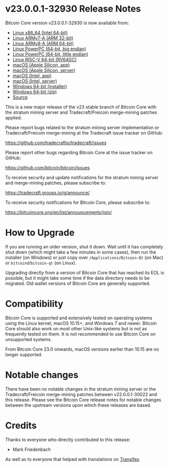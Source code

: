 v23.0.0.1-32930 Release Notes
=============================

Bitcoin Core version v23.0.0.1-32930 is now available from:

  * [Linux x86_64 (Intel 64-bit)](https://s3.amazonaws.com/in.freico.stable/bitcoin-v23.0.0.1-32930-x86_64-linux-gnu.tar.gz)
  * [Linux ARMv7-A (ARM 32-bit)](https://s3.amazonaws.com/in.freico.stable/bitcoin-v23.0.0.1-32930-arm-linux-gnueabihf.tar.gz)
  * [Linux ARMv8-A (ARM 64-bit)](https://s3.amazonaws.com/in.freico.stable/bitcoin-v23.0.0.1-32930-aarch64-linux-gnu.tar.gz)
  * [Linux PowerPC (64-bit, big endian)](https://s3.amazonaws.com/in.freico.stable/bitcoin-v23.0.0.1-32930-powerpc64-linux-gnu.tar.gz)
  * [Linux PowerPC (64-bit, little endian)](https://s3.amazonaws.com/in.freico.stable/bitcoin-v23.0.0.1-32930-powerpc64le-linux-gnu.tar.gz)
  * [Linux RISC-V 64-bit (RV64GC)](https://s3.amazonaws.com/in.freico.stable/bitcoin-v23.0.0.1-32930-riscv64-linux-gnu.tar.gz)
  * [macOS (Apple Silicon, app)](https://s3.amazonaws.com/in.freico.stable/bitcoin-v23.0.0.1-32930-arm64-apple-darwin.dmg)
  * [macOS (Apple Silicon, server)](https://s3.amazonaws.com/in.freico.stable/bitcoin-v23.0.0.1-32930-arm64-apple-darwin.tar.gz)
  * [macOS (Intel, app)](https://s3.amazonaws.com/in.freico.stable/bitcoin-v23.0.0.1-32930-x86_64-apple-darwin.dmg)
  * [macOS (Intel, server)](https://s3.amazonaws.com/in.freico.stable/bitcoin-v23.0.0.1-32930-x86_64-apple-darwin.tar.gz)
  * [Windows 64-bit (installer)](https://s3.amazonaws.com/in.freico.stable/bitcoin-v23.0.0.1-32930-win64-setup.exe)
  * [Windows 64-bit (zip)](https://s3.amazonaws.com/in.freico.stable/bitcoin-v23.0.0.1-32930-win64.zip)
  * [Source](https://github.com/tradecraftio/tradecraft/archive/bitcoin-v23.0.0.1-32930.zip)

This is a new major release of the v23 stable branch of Bitcoin Core with the
stratum mining server and Tradecraft/Freicoin merge-mining patches applied.

Please report bugs related to the stratum mining server implementation or
Tradecraft/Freicoin merge-mining at the Tradecraft issue tracker on GitHub:

  <https://github.com/tradecraftio/tradecraft/issues>

Please report other bugs regarding Bitcoin Core at the issue tracker on GitHub:

  <https://github.com/bitcoin/bitcoin/issues>

To receive security and update notifications for the stratum mining server and
merge-mining patches, please subscribe to:

  <https://tradecraft.groups.io/g/announce/>

To receive security notifications for Bitcoin Core, please subscribe to:

  <https://bitcoincore.org/en/list/announcements/join/>

How to Upgrade
==============

If you are running an older version, shut it down.  Wait until it has completely
shut down (which might take a few minutes in some cases), then run the installer
(on Windows) or just copy over `/Applications/Bitcoin-Qt` (on Mac) or
`bitcoind`/`bitcoin-qt` (on Linux).

Upgrading directly from a version of Bitcoin Core that has reached its EOL is
possible, but it might take some time if the data directory needs to be
migrated.  Old wallet versions of Bitcoin Core are generally supported.

Compatibility
=============

Bitcoin Core is supported and extensively tested on operating systems using the
Linux kernel, macOS 10.15+, and Windows 7 and newer.  Bitcoin Core should also
work on most other Unix-like systems but is not as frequently tested on them.
It is not recommended to use Bitcoin Core on unsupported systems.

From Bitcoin Core 23.0 onwards, macOS versions earlier than 10.15 are no longer
supported.

Notable changes
===============

There have been no notable changes in the stratum mining server or the
Tradecraft/Freicoin merge-mining patches between v22.0.0.1-30022 and this
release.  Please see the Bitcoin Core release notes for notable changes between
the upstream versions upon which these releases are based.

Credits
=======

Thanks to everyone who directly contributed to this release:

- Mark Friedenbach

As well as to everyone that helped with translations on
[Transifex](https://www.transifex.com/tradecraft/freicoin-1/).
